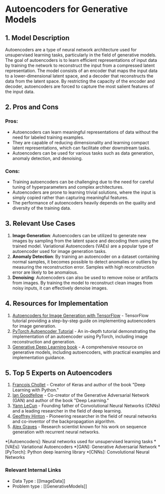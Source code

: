 # Autoencoders for Generative Models

## 1. Model Description
Autoencoders are a type of neural network architecture used for unsupervised learning tasks, particularly in the field of generative models. The goal of autoencoders is to learn efficient representations of input data by training the network to reconstruct the input from a compressed latent representation. The model consists of an encoder that maps the input data to a lower-dimensional latent space, and a decoder that reconstructs the data from the latent space. By restricting the capacity of the encoder and decoder, autoencoders are forced to capture the most salient features of the input data.

## 2. Pros and Cons
### Pros:
- Autoencoders can learn meaningful representations of data without the need for labeled training examples.
- They are capable of reducing dimensionality and learning compact latent representations, which can facilitate other downstream tasks.
- Autoencoders can be used for various tasks such as data generation, anomaly detection, and denoising.

### Cons:
- Training autoencoders can be challenging due to the need for careful tuning of hyperparameters and complex architectures.
- Autoencoders are prone to learning trivial solutions, where the input is simply copied rather than capturing meaningful features.
- The performance of autoencoders heavily depends on the quality and diversity of the training data.

## 3. Relevant Use Cases
1. **Image Generation**: Autoencoders can be utilized to generate new images by sampling from the latent space and decoding them using the trained model. Variational Autoencoders (VAEs) are a popular type of autoencoder used for image generation tasks.
2. **Anomaly Detection**: By training an autoencoder on a dataset containing normal samples, it becomes possible to detect anomalies or outliers by measuring the reconstruction error. Samples with high reconstruction error are likely to be anomalous.
3. **Denoising**: Autoencoders can also be used to remove noise or artifacts from images. By training the model to reconstruct clean images from noisy inputs, it can effectively denoise images.

## 4. Resources for Implementation
1. [Autoencoders for Image Generation with TensorFlow](https://www.tensorflow.org/tutorials/generative/autoencoder) - TensorFlow tutorial providing a step-by-step guide on implementing autoencoders for image generation.
2. [PyTorch Autoencoder Tutorial](https://morvanzhou.github.io/tutorials/machine-learning/torch/4-02-AE/) - An in-depth tutorial demonstrating the implementation of an autoencoder using PyTorch, including image reconstruction and generation.
3. [Generative Deep Learning book](https://www.oreilly.com/library/view/generative-deep-learning/9781492041931/) - A comprehensive resource on generative models, including autoencoders, with practical examples and implementation guidance.

## 5. Top 5 Experts on Autoencoders
1. [Francois Chollet](https://github.com/fchollet) - Creator of Keras and author of the book "Deep Learning with Python."
2. [Ian Goodfellow](https://github.com/goodfeli) - Co-creator of the Generative Adversarial Network (GAN) and author of the book "Deep Learning."
3. [Yann LeCun](https://github.com/ylecun) - Founding father of Convolutional Neural Networks (CNNs) and a leading researcher in the field of deep learning.
4. [Geoffrey Hinton](https://github.com/geoffhinton) - Pioneering researcher in the field of neural networks and co-inventor of the backpropagation algorithm.
5. [Alex Graves](https://github.com/alexgraves) - Research scientist known for his work on sequence generation with recurrent neural networks.

*[Autoencoders]: Neural networks used for unsupervised learning tasks
*[VAEs]: Variational Autoencoders
*[GAN]: Generative Adversarial Network
*[PyTorch]: Python deep learning library
*[CNNs]: Convolutional Neural Networks


 ### Relevant Internal Links
- Data Type : [[ImageData]]
- Problem type : [[GenerativeModels]]
